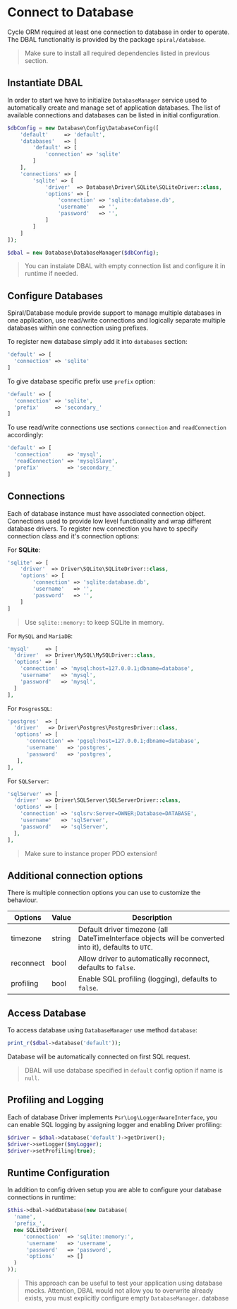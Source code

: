 # Connect to Database
Cycle ORM required at least one connection to database in order to operate. The DBAL functionaltiy is
provided by the package `spiral/database`.

> Make sure to install all required dependencies listed in previous section.

## Instantiate DBAL
In order to start we have to initialize `DatabaseManager` service used to automatically create and manage set of application databases.
The list of available connections and databases can be listed in initial configuration.

```php
$dbConfig = new Database\Config\DatabaseConfig([
    'default'     => 'default',
    'databases'   => [
        'default' => [
            'connection' => 'sqlite'
        ]
    ],
    'connections' => [
        'sqlite' => [
            'driver'  => Database\Driver\SQLite\SQLiteDriver::class,
            'options' => [
                'connection' => 'sqlite:database.db',
                'username'   => '',
                'password'   => '',
            ]
        ]
    ]
]);

$dbal = new Database\DatabaseManager($dbConfig);
```

> You can instaiate DBAL with empty connection list and configure it in runtime if needed.

## Configure Databases
Spiral/Database module provide support to manage multiple databases in one application, use read/write connections and logically 
separate multiple databases within one connection using prefixes.

To register new database simply add it into `databases` section:

```php
'default' => [
  'connection' => 'sqlite'
]
```

To give database specific prefix use `prefix` option:

```php
'default' => [
  'connection' => 'sqlite',
  'prefix'     => 'secondary_'
]
```

To use read/write connections use sections `connection` and `readConnection` accordingly:

```php
'default' => [
  'connection'     => 'mysql',
  'readConnection' => 'mysqlSlave',
  'prefix'         => 'secondary_'
]
```

## Connections
Each of database instance must have associated connection object. Connections used to provide low level functionality and wrap
different database drivers. To register new connection you have to specify connection class and it's connection options:

For **SQLite**:

```php
'sqlite' => [
    'driver'  => Driver\SQLite\SQLiteDriver::class,
    'options' => [
        'connection' => 'sqlite:database.db',
        'username'   => '',
        'password'   => '',
    ]
]
```

> Use `sqlite::memory:` to keep SQLite in memory.

For `MySQL` and `MariaDB`:

```php
'mysql'     => [
  'driver'  => Driver\MySQL\MySQLDriver::class,
  'options' => [
    'connection' => 'mysql:host=127.0.0.1;dbname=database',
    'username'   => 'mysql',
    'password'   => 'mysql',
  ]
],
```

For `PosgresSQL`:

```php
'postgres'  => [
  'driver'   => Driver\Postgres\PostgresDriver::class,
  'options' => [
      'connection' => 'pgsql:host=127.0.0.1;dbname=database',
      'username'   => 'postgres',
      'password'   => 'postgres',
   ],
],
```

For `SQLServer`:

```php
'sqlServer' => [
  'driver'  => Driver\SQLServer\SQLServerDriver::class,
  'options' => [
    'connection' => 'sqlsrv:Server=OWNER;Database=DATABASE',
    'username'   => 'sqlServer',
    'password'   => 'sqlServer',
  ],
],
```
> Make sure to instance proper PDO extension!

## Additional connection options
There is multiple connection options you can use to customize the behaviour.

Options | Value | Description 
--- | --- | ---
timezone | string | Default driver timezone (all DateTimeInterface objects will be converted into it), defaults to `UTC`.
reconnect | bool | Allow driver to automatically reconnect, defaults to `false`.
profiling | bool | Enable SQL profiling (logging), defaults to `false`.

## Access Database
To access database using `DatabaseManager` use method `database`:

```php
print_r($dbal->database('default'));
```

Database will be automatically connected on first SQL request.

> DBAL will use database specified in `default` config option if name is `null`.

## Profiling and Logging
Each of database Driver implements `Psr\Log\LoggerAwareInterface`, you can enable SQL logging by assigning logger and enabling Driver 
profiling:

```php
$driver = $dbal->database('default')->getDriver();
$driver->setLogger($myLogger);
$driver->setProfiling(true);
```

## Runtime Configuration
In addition to config driven setup you are able to configure your database connections in runtime:

```php
$this->dbal->addDatabase(new Database(
  'name',
  'prefix_',
  new SQLiteDriver(
     'connection'  => 'sqlite::memory:',
      'username'   => 'username',
      'password'   => 'password',
      'options'    => []
  )
));
```

> This approach can be useful to test your application using database mocks. Attention, DBAL would not allow you to overwrite already 
exists, you must explicitly configure empty `DatabaseManager`.
database 
